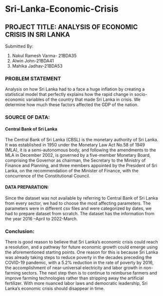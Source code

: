 # Sri-Lanka-Economic-Crisis
## PROJECT TITLE: ANALYSIS OF ECONOMIC CRISIS IN SRI LANKA
Submitted By:
1. Nakul Ramesh Varma- 21BDA35
2. Alwin John-21BDA41
3. Mahika Jadhav-21BDA53 

### PROBLEM STATEMENT
Analysis on how Sri Lanka had to a face a huge inflation by creating a statistical model that perfectly explains how the rapid change in socio-economic variables of
the country that made Sri Lanka in crisis. We determine how much these factors affected the GDP of the nation. 

### SOURCE OF DATA: 
#### Central Bank of Sri Lanka
The Central Bank of Sri Lanka (CBSL) is the monetary authority of Sri Lanka. It was established in 1950 under the Monetary Law Act No.58 of 1949 (MLA), it is a
semi-autonomous body, and following the amendments to the MLA in December 2002, is governed by a five-member Monetary Board, comprising the Governor as
chairman, the Secretary to the Ministry of Finance and Planning, and three members appointed by the President of Sri Lanka, on the recommendation of the
Minister of Finance, with the concurrence of the Constitutional Council.

#### DATA PREPARATION: 
Since the dataset was not available by referring to Central Bank of Sri Lanka from every sector, we had to choose the most affecting parameters. The parameters were in different csv files and were categorized by dates, we had to prepare dataset from scratch. The dataset has the information from the year 2016 –April to 2022-March. 

### Conclusion:
There is good reason to believe that Sri Lanka’s economic crisis could reach a resolution, and a pathway for future economic growth could emerge using the
aforementioned starting points. One reason for this is because Sri Lanka was already taking steps to reduce poverty in the decades preceding the COVID-19
pandemic, with a 5.2% reduction in the rate of poverty by 2016, the accomplishment of near-universal electricity and labor growth in non-farming
sectors. The next step then is to continue to reimburse farmers and improve farming technologies rather than stripping away the artificial fertilizer. With more
nuanced labor laws and democratic leadership, Sri Lanka’s economic crisis should disappear in time. 
